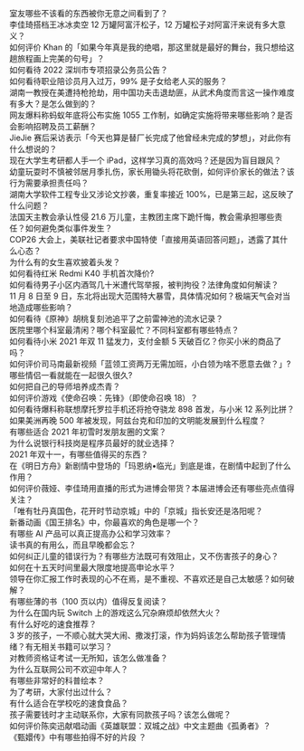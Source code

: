 室友哪些不该看的东西被你无意之间看到了？  
李佳琦搭档王冰冰卖空 12 万罐阿富汗松子，12 万罐松子对阿富汗来说有多大意义？  
如何评价 Khan 的「如果今年真是我的绝唱，那这里就是最好的舞台，我只想给这趟旅程画上完美的句号」？  
如何看待 2022 深圳市专项招录公务员公告？  
如何看待职业陪诊员月入过万，99% 是子女给老人买的服务？  
湖南一教授在美遭持枪抢劫，用中国功夫击退劫匪，从武术角度而言这一操作难度有多大？是怎么做到的？  
网友爆料称蚂蚁年底将公布实施 1055 工作制，如确定实施将带来哪些影响？是否会影响招聘及员工薪酬？  
JieJie 赛后采访表示「今天也算是替厂长完成了他曾经未完成的梦想」，对此你有什么想说的？  
现在大学生考研都人手一个 iPad，这样学习真的高效吗？还是因为盲目跟风？  
幼童玩耍时不慎被邻居月季扎伤，家长用锄头将花砍倒，如何评价家长的做法？该行为需要承担责任吗？  
湖南大学软件工程专业又涉论文抄袭，重复率接近 100%，已是第三起，这反映了什么问题？  
法国天主教会承认性侵 21.6 万儿童，主教团主席下跪忏悔，教会需承担哪些责任？如何避免类似事件发生？  
COP26 大会上，美联社记者要求中国特使「直接用英语回答问题」，透露了其什么心态？  
为什么有的女生喜欢披着头发？  
如何看待红米 Redmi K40 手机首次降价?  
如何看待男子小区内酒驾几十米遭代驾举报，被判拘役？法律角度如何解读？  
11 月 8 日至 9 日，东北将出现大范围特大暴雪，具体情况如何？极端天气会对当地造成哪些影响？  
如何看待《原神》胡桃复刻池追平了之前雷神池的流水记录？  
医院里哪个科室最清闲？哪个科室最忙？不同科室都有哪些特点？  
如何看待小米 2021 年双 11 猛发力，支付金额 5 天破百亿？你买小米的商品了吗？  
如何评价司马南最新视频「蓝领工资两万无需加班，小白领为啥不愿意去做？」?  
哪些情侣一看就能在一起很久很久?  
如何把自己的导师培养成杰青？  
如何评价游戏《使命召唤：先锋》（即使命召唤 18）？  
如何看待爆料称联想摩托罗拉手机还将抢夺骁龙 898 首发，与小米 12 系列比拼？  
如果美洲再晚 500 年被发现，阿兹台克和印加的文明能发展到什么程度？  
有哪些适合 2021 年初雪时发朋友圈的文案？  
为什么说银行科技岗是程序员最好的就业选择？  
2021 年双十一，有哪些值得买的东西？  
在《明日方舟》新剧情中登场的「玛恩纳•临光」到底是谁，在剧情中起到了什么作用？  
如何评价薇娅、李佳琦用直播的形式为进博会带货？本届进博会还有哪些亮点值得关注？  
「唯有牡丹真国色，花开时节动京城」中的「京城」指长安还是洛阳呢？  
新番动画《国王排名》中，你最喜欢的角色是哪一个？  
有哪些 AI 产品可以真正提高办公和学习效率？  
读书真的有用么，而且早晚都会忘？  
如何纠正儿童的错误行为？有哪些方法既可有效阻止，又不伤害孩子的身心？  
如何在十五天时间里最大限度地提高申论水平？  
领导在你汇报工作时表现的心不在焉，是不重视、不喜欢还是自己太敏感？如何破解？  
有哪些薄的书（100 页以内）值得反复阅读？  
为什么在国内玩 Switch 上的游戏这么冗杂麻烦却依然大火？  
有什么好吃的速食推荐？  
3 岁的孩子，一不顺心就大哭大闹、撒泼打滚，作为妈妈该怎么帮助孩子管理情绪？有无相关书籍可以学习？  
对教师资格证考试一无所知，该怎么做准备？  
为什么互联网公司不欢迎中年人？  
有哪些非常好的科普绘本？  
为了考研，大家付出过什么？  
有什么适合在学校吃的速食食品？  
孩子需要钱时才主动联系你，大家有同款孩子吗？该怎么做呢？  
如何评价陈奕迅献唱动画《英雄联盟：双城之战》中文主题曲《孤勇者》？  
《甄嬛传》中有哪些拍得不好的片段 ？  
